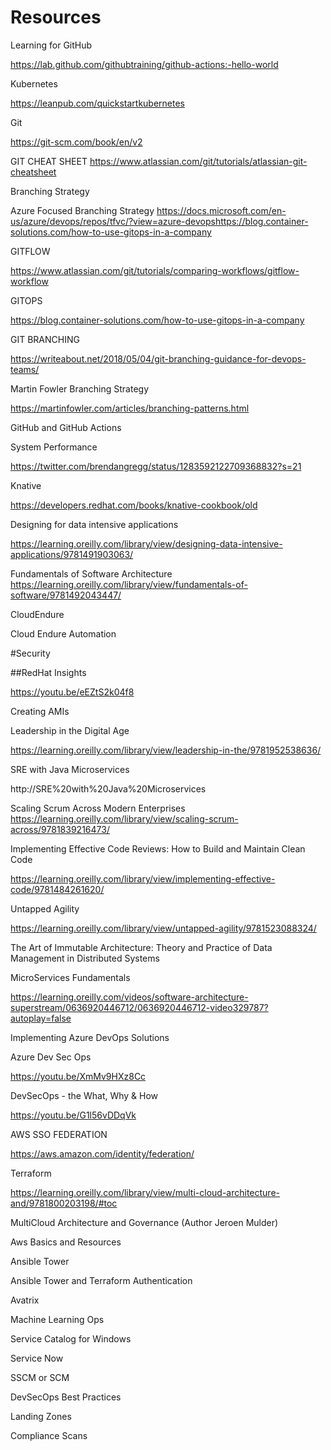 # Resources


 

Learning for GitHub

https://lab.github.com/githubtraining/github-actions:-hello-world 
 

Kubernetes 

https://leanpub.com/quickstartkubernetes 
 

Git 

https://git-scm.com/book/en/v2 

 

GIT CHEAT SHEET 
https://www.atlassian.com/git/tutorials/atlassian-git-cheatsheet
 

Branching Strategy  

Azure Focused Branching Strategy 
https://docs.microsoft.com/en-us/azure/devops/repos/tfvc/?view=azure-devopshttps://blog.container-solutions.com/how-to-use-gitops-in-a-company


GITFLOW 

https://www.atlassian.com/git/tutorials/comparing-workflows/gitflow-workflow
 

GITOPS 

https://blog.container-solutions.com/how-to-use-gitops-in-a-company
 
GIT BRANCHING

https://writeabout.net/2018/05/04/git-branching-guidance-for-devops-teams/ 

 

Martin Fowler Branching Strategy 

https://martinfowler.com/articles/branching-patterns.html

GitHub and GitHub Actions 

 

System Performance  

https://twitter.com/brendangregg/status/1283592122709368832?s=21 

Knative 

https://developers.redhat.com/books/knative-cookbook/old 

 

Designing for data intensive applications 

https://learning.oreilly.com/library/view/designing-data-intensive-applications/9781491903063/ 
 

Fundamentals of Software Architecture  
https://learning.oreilly.com/library/view/fundamentals-of-software/9781492043447/ 
 
 


CloudEndure 

Cloud Endure Automation 

 
 
#Security

##RedHat Insights

https://youtu.be/eEZtS2k04f8

Creating AMIs 

 

Leadership in the Digital Age 

https://learning.oreilly.com/library/view/leadership-in-the/9781952538636/

SRE with Java Microservices 

http://SRE%20with%20Java%20Microservices
 

Scaling Scrum Across Modern Enterprises 
https://learning.oreilly.com/library/view/scaling-scrum-across/9781839216473/
 

Implementing Effective Code Reviews: How to Build and Maintain Clean Code 

https://learning.oreilly.com/library/view/implementing-effective-code/9781484261620/
 

Untapped Agility 

https://learning.oreilly.com/library/view/untapped-agility/9781523088324/
 

The Art of Immutable Architecture: Theory and Practice of Data Management in Distributed Systems 
 

MicroServices Fundamentals 

https://learning.oreilly.com/videos/software-architecture-superstream/0636920446712/0636920446712-video329787?autoplay=false


Implementing Azure DevOps Solutions 

Azure Dev Sec Ops

https://youtu.be/XmMv9HXz8Cc

DevSecOps - the What, Why & How

https://youtu.be/G1l56vDDqVk

AWS SSO FEDERATION

https://aws.amazon.com/identity/federation/ 

 

Terraform 

https://learning.oreilly.com/library/view/multi-cloud-architecture-and/9781800203198/#toc
 

MultiCloud Architecture and Governance (Author Jeroen Mulder) 

 

Aws Basics and Resources 

 

Ansible Tower 

 

 

Ansible Tower and Terraform Authentication 

 

 

Avatrix  

 

Machine Learning Ops 

 

 

Service Catalog for Windows 

 

 

Service Now    
 

SSCM or SCM 

 

DevSecOps Best Practices 

 

Landing Zones 

 

Compliance Scans 

 


 

 

 

 

 

 

 
